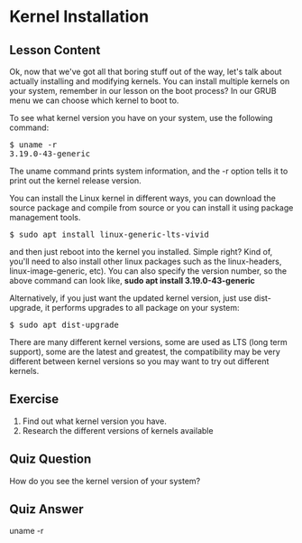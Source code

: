 # Kernel Installation

## Lesson Content

Ok, now that we've got all that boring stuff out of the way, let's talk about actually installing and modifying kernels. You can install multiple kernels on your system, remember in our lesson on the boot process? In our GRUB menu we can choose which kernel to boot to. 

To see what kernel version you have on your system, use the following command:

<pre>$ uname -r
3.19.0-43-generic</pre>

The uname command prints system information, and the -r option tells it to print out the kernel release version.

You can install the Linux kernel in different ways, you can download the source package and compile from source or you can install it using package management tools.

<pre>$ sudo apt install linux-generic-lts-vivid</pre>

and then just reboot into the kernel you installed. Simple right? Kind of, you'll need to also install other linux packages such as the linux-headers, linux-image-generic, etc). You can also specify the version number, so the above command can look like, <b>sudo apt install 3.19.0-43-generic</b>

Alternatively, if you just want the updated kernel version, just use dist-upgrade, it performs upgrades to all package on your system:

<pre>$ sudo apt dist-upgrade</pre>

There are many different kernel versions, some are used as LTS (long term support), some are the latest and greatest, the compatibility may be very different between kernel versions so you may want to try out different kernels.

## Exercise

<ol>
<li>Find out what kernel version you have.</li>
<li>Research the different versions of kernels available</li>
</ol>

## Quiz Question

How do you see the kernel version of your system?

## Quiz Answer

uname -r
